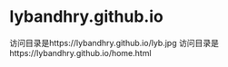 # lybandhry.github.io

访问目录是https://lybandhry.github.io/lyb.jpg
访问目录是https://lybandhry.github.io/home.html
